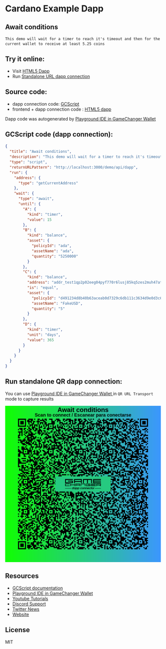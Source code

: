 
# Cardano Example Dapp

## **Await conditions**

    This demo will wait for a timer to reach it's timeout and then for the current wallet to receive at least 5.25 coins


## Try it online: 

-  Visit [HTML5 Dapp](https://raw.githubusercontent.com/GameChangerFinance/gamechanger.wallet/main/examples/Await%20conditions.html)
-  Run [Standalone URL dapp connection](https://beta-wallet.gamechanger.finance/api/2/run/1-H4sIAAAAAAAAA3VRTW_bMAz9K4IvuwSL_J3klrUYMGAYhm09D7TExEpkWZHopHaR_z7Jabei6AzBIPkeyUfyKSFFGpNNsr2AIiZ6IxWp3vhkkUj0wikb3UD41SrPJHY9uyit2Uzf9Y4BI9WhY9QzhyBapuiDn2P9QAyMZNSimanBYGJwDg2FfK2RblkC1RkZENMInlj5MSuDEjWLoNFGeTclwXdIgzMPP75-ByJ0UVlLZDfLpe4F6Lb3tMk558sodQlWLSVYGxOHwH1KQEqH3kfzufQe6e4mavuMXRdJHO8VB2Z_kQyGlI7xbfwdlZEBnOcP4Bn0EMhpGfI_vcIb0GAEBgZ4j3NZ22slxi8RBQkvyDfo8G_kNEBoRmMIlFkZJuLJNRS-e7_wy1Sz9ZvQU3qymeUZ4p4XdtzVNXeVHvxhVR5P5YQ-64a2qIEeZYac-4mO9WE_dd6P1c53Z30pzruLPK7yQwfTaa2natJ7dPYCtPKP58zUh9BYxZ4YtOr_jCeLdZrlhVw1BW-qHARCw2WdZ2tRySZNU5FXAV4jl7mo0qoS4aV582Ynn-GIDz_v3-xl3sj9O6cYTDxfImH0_w6TV-U1fn8Af9FB1fUCAAA)

## Source code:

- dapp connection code: [GCScript](Await%20conditions.gcscript)
- frontend + dapp connection code : [HTML5 dapp](Await%20conditions.html)

Dapp code was autogenerated by [Playground IDE in GameChanger Wallet ](https://beta-wallet.gamechanger.finance/playground)

## GCScript code (dapp connection):
```json
{
  "title": "Await conditions",
  "description": "This demo will wait for a timer to reach it's timeout and then for the current wallet to receive at least 5.25 coins",
  "type": "script",
  "returnURLPattern": "http://localhost:3000/demo/api/dapp",
  "run": {
    "address": {
      "type": "getCurrentAddress"
    },
    "wait": {
      "type": "await",
      "until": {
        "A": {
          "kind": "timer",
          "value": 15
        },
        "B": {
          "kind": "balance",
          "asset": {
            "policyId": "ada",
            "assetName": "ada",
            "quantity": "5250000"
          }
        },
        "C": {
          "kind": "balance",
          "address": "addr_test1qp2p02eeg04pyf770r6lusj85kq5zes2muh47atxd2e00sztk7jgzmssy6fsmvlw4vfwdk83jmazq9lz6zlgerpwat8sxv2n7j",
          "is": "equal",
          "asset": {
            "policyId": "d491234d8b40b63aceab0d7329c6db111c3634d9e0d3c6166c66c13b",
            "assetName": "FakeUSD",
            "quantity": "5"
          }
        },
        "D": {
          "kind": "timer",
          "unit": "days",
          "value": 365
        }
      }
    }
  }
}
```

## Run standalone QR dapp connection: 

You can use [Playground IDE in GameChanger Wallet ](https://beta-wallet.gamechanger.finance/playground) in `QR URL Transport` mode to capture results

[![QR URL Transport](Await%20conditions.png)](https://beta-wallet.gamechanger.finance/api/2/run/1-H4sIAAAAAAAAA3VRTW_bMAz9K4IvuwSL_J3klrUYMGAYhm09D7TExEpkWZHopHaR_z7Jabei6AzBIPkeyUfyKSFFGpNNsr2AIiZ6IxWp3vhkkUj0wikb3UD41SrPJHY9uyit2Uzf9Y4BI9WhY9QzhyBapuiDn2P9QAyMZNSimanBYGJwDg2FfK2RblkC1RkZENMInlj5MSuDEjWLoNFGeTclwXdIgzMPP75-ByJ0UVlLZDfLpe4F6Lb3tMk558sodQlWLSVYGxOHwH1KQEqH3kfzufQe6e4mavuMXRdJHO8VB2Z_kQyGlI7xbfwdlZEBnOcP4Bn0EMhpGfI_vcIb0GAEBgZ4j3NZ22slxi8RBQkvyDfo8G_kNEBoRmMIlFkZJuLJNRS-e7_wy1Sz9ZvQU3qymeUZ4p4XdtzVNXeVHvxhVR5P5YQ-64a2qIEeZYac-4mO9WE_dd6P1c53Z30pzruLPK7yQwfTaa2natJ7dPYCtPKP58zUh9BYxZ4YtOr_jCeLdZrlhVw1BW-qHARCw2WdZ2tRySZNU5FXAV4jl7mo0qoS4aV582Ynn-GIDz_v3-xl3sj9O6cYTDxfImH0_w6TV-U1fn8Af9FB1fUCAAA)

## Resources
- [GCScript documentation](https://beta-wallet.gamechanger.finance/doc/api/v2/api.html)
- [Playground IDE in GameChanger Wallet ](https://beta-wallet.gamechanger.finance/playground)
- [Youtube Tutorials](https://www.youtube.com/@gamechanger.finance)
- [Discord Support](https://discord.gg/vpbfyRaDKG)
- [Twitter News](https://twitter.com/GameChangerOk)
- [Website](https://gamechanger.finance)

## License
MIT 
    
